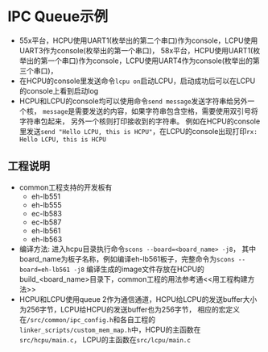 # IPC Queue示例
- 55x平台，HCPU使用UART1(枚举出的第二个串口)作为console，LCPU使用UART3作为console(枚举出的第一个串口)，
  58x平台，HCPU使用UART1(枚举出的第一个串口)作为console，LCPU使用UART4作为console(枚举出的第三个串口)，
- 在HCPU的console里发送命令`lcpu on`启动LCPU，启动成功后可以在LCPU的console上看到启动log
- HCPU和LCPU的console均可以使用命令`send message`发送字符串给另外一个核，
  `message`是需要发送的内容，如果字符串包含空格，需要使用双引号将字符串包起来，
  另外一个核则打印接收到的字符串。
  例如在HCPU的console里发送`send "Hello LCPU, this is HCPU"`，在LCPU的console出现打印`rx: Hello LCPU, this is HCPU`

## 工程说明
- common工程支持的开发板有
    - eh-lb551
    - eh-lb555
    - ec-lb583
    - ec-lb587
    - eh-lb561
    - eh-lb563
- 编译方法: 进入hcpu目录执行命令`scons --board=<board_name> -j8`， 其中board_name为板子名称，例如编译eh-lb561板子，完整命令为`scons --board=eh-lb561 -j8`
  编译生成的image文件存放在HCPU的build_<board_name>目录下，common工程的用法参考通<<用工程构建方法>>          
- HCPU和LCPU使用queue 2作为通信通道，HCPU给LCPU的发送buffer大小为256字节，LCPU给HCPU的发送buffer也为256字节，
  相应的宏定义在`/src/common/ipc_config.h`和各自工程的`linker_scripts/custom_mem_map.h`中，HCPU的主函数在`src/hcpu/main.c`， LCPU的主函数在`src/lcpu/main.c`
